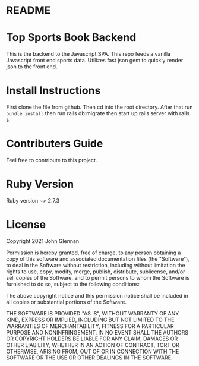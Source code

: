 # README


# Top Sports Book Backend
This is the backend to the Javascript SPA. This repo feeds a vanilla Javascript front end sports data. Utilizes fast json gem to quickly render json to the front end. 

# Install Instructions
First clone the file from github. Then cd into the root directory. After that run `bundle install` then run rails db:migrate then start up rails server with rails s.

# Contributers Guide
Feel free to contribute to this project.

# Ruby Version

Ruby version ~> 2.7.3

# License
Copyright 2021 John Glennan

Permission is hereby granted, free of charge, to any person obtaining a copy of this software and associated documentation files (the "Software"), to deal in the Software without restriction, including without limitation the rights to use, copy, modify, merge, publish, distribute, sublicense, and/or sell copies of the Software, and to permit persons to whom the Software is furnished to do so, subject to the following conditions:

The above copyright notice and this permission notice shall be included in all copies or substantial portions of the Software.

THE SOFTWARE IS PROVIDED "AS IS", WITHOUT WARRANTY OF ANY KIND, EXPRESS OR IMPLIED, INCLUDING BUT NOT LIMITED TO THE WARRANTIES OF MERCHANTABILITY, FITNESS FOR A PARTICULAR PURPOSE AND NONINFRINGEMENT. IN NO EVENT SHALL THE AUTHORS OR COPYRIGHT HOLDERS BE LIABLE FOR ANY CLAIM, DAMAGES OR OTHER LIABILITY, WHETHER IN AN ACTION OF CONTRACT, TORT OR OTHERWISE, ARISING FROM, OUT OF OR IN CONNECTION WITH THE SOFTWARE OR THE USE OR OTHER DEALINGS IN THE SOFTWARE.

